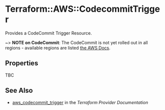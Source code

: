 # Terraform::AWS::CodecommitTrigger

Provides a CodeCommit Trigger Resource.

~> **NOTE on CodeCommit**: The CodeCommit is not yet rolled out
in all regions - available regions are listed
[the AWS Docs](https://docs.aws.amazon.com/general/latest/gr/rande.html#codecommit_region).

## Properties

TBC

## See Also

* [aws_codecommit_trigger](https://www.terraform.io/docs/providers/aws/r/codecommit_trigger.html) in the _Terraform Provider Documentation_